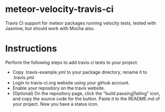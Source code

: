 # meteor-velocity-travis-ci
Travis CI support for meteor packages running velocity tests, tested with  
Jasmine, but should work with Mocha also. 

# Instructions
Perform the following steps to add travis ci tests to your project:
* Copy .travis-example.yml to your package directory, rename it to .travis.yml
* Login to travis-ci.org website using your github account.
* Enable your repository on the travis website.
* (Optional) On the repository page, click the "build passing|failing" icon, and copy
the source code for the button. Paste it to the README.md of your project. Now
you have a status icon.
